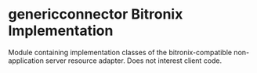 # genericconnector Bitronix Implementation

Module containing implementation classes of the bitronix-compatible non-application server resource adapter. Does not interest client code.